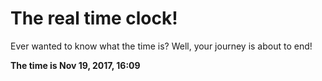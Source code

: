 # The real time clock!

Ever wanted to know what the time is? Well, your journey is about to end!

**The time is Nov 19, 2017, 16:09**